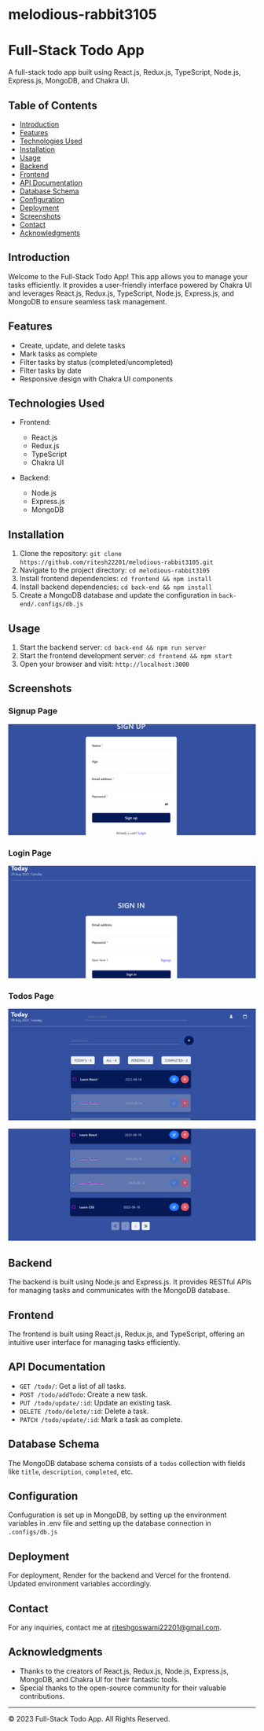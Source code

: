 # melodious-rabbit3105

# Full-Stack Todo App

A full-stack todo app built using React.js, Redux.js, TypeScript, Node.js, Express.js, MongoDB, and Chakra UI.

## Table of Contents

- [Introduction](#introduction)
- [Features](#features)
- [Technologies Used](#technologies-used)
- [Installation](#installation)
- [Usage](#usage)
- [Backend](#backend)
- [Frontend](#frontend)
- [API Documentation](#api-documentation)
- [Database Schema](#database-schema)
- [Configuration](#configuration)
- [Deployment](#deployment)
- [Screenshots](#screenshots)
- [Contact](#contact)
- [Acknowledgments](#acknowledgments)

## Introduction

Welcome to the Full-Stack Todo App! This app allows you to manage your tasks efficiently. It provides a user-friendly interface powered by Chakra UI and leverages React.js, Redux.js, TypeScript, Node.js, Express.js, and MongoDB to ensure seamless task management.

## Features

- Create, update, and delete tasks
- Mark tasks as complete
- Filter tasks by status (completed/uncompleted)
- Filter tasks by date
- Responsive design with Chakra UI components

## Technologies Used

- Frontend:
  - React.js
  - Redux.js
  - TypeScript
  - Chakra UI

- Backend:
  - Node.js
  - Express.js
  - MongoDB

## Installation

1. Clone the repository: `git clone https://github.com/ritesh22201/melodious-rabbit3105.git`
2. Navigate to the project directory: `cd melodious-rabbit3105`
3. Install frontend dependencies: `cd frontend && npm install`
4. Install backend dependencies: `cd back-end && npm install`
5. Create a MongoDB database and update the configuration in `back-end/.configs/db.js`

## Usage

1. Start the backend server: `cd back-end && npm run server`
2. Start the frontend development server: `cd frontend && npm start`
3. Open your browser and visit: `http://localhost:3000`

## Screenshots

### Signup Page 

![Signup Page](./frontend/src/assets/signup.png)

### Login Page

![Login Page](./frontend/src/assets/login.png)

### Todos Page

![Todos Page](./frontend/src/assets/home.png)

![Todos Page](./frontend/src/assets/home1.png)

## Backend

The backend is built using Node.js and Express.js. It provides RESTful APIs for managing tasks and communicates with the MongoDB database.

## Frontend

The frontend is built using React.js, Redux.js, and TypeScript, offering an intuitive user interface for managing tasks efficiently.

## API Documentation

- `GET /todo/`: Get a list of all tasks.
- `POST /todo/addTodo`: Create a new task.
- `PUT /todo/update/:id`: Update an existing task.
- `DELETE /todo/delete/:id`: Delete a task.
- `PATCH /todo/update/:id`: Mark a task as complete.

## Database Schema

The MongoDB database schema consists of a `todos` collection with fields like `title`, `description`, `completed`, etc.

## Configuration

Confuguration is set up in MongoDB, by setting up the environment variables in .env file and setting up the database connection in `.configs/db.js`

## Deployment

For deployment, Render for the backend and Vercel for the frontend. Updated environment variables accordingly.

## Contact

For any inquiries, contact me at riteshgoswami22201@gmail.com.

## Acknowledgments

- Thanks to the creators of React.js, Redux.js, Node.js, Express.js, MongoDB, and Chakra UI for their fantastic tools.
- Special thanks to the open-source community for their valuable contributions.

---
© 2023 Full-Stack Todo App. All Rights Reserved.
